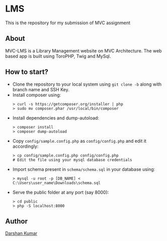 # LMS

This is the repository for my submission of MVC assignment

## About

MVC-LMS is a Library Management website on MVC Architecture. The web based app is built using ToroPHP, Twig and MySql.

## How to start?

- Clone the repository to your local system using `git clone -b` along with branch name and SSH Key.
- Install composer using:
    ```console
    > curl -s https://getcomposer.org/installer | php
    > sudo mv composer.phar /usr/local/bin/composer
    ```
- Install dependencies and dump-autoload:
    ```console
    > composer install
    > composer dump-autoload
    ```
- Copy `config/sample.config.php` as `config/config.php` and edit it accordingly:
    ```console
    > cp config/sample.config.php config/config.php
    # Edit the file using your mysql database credentials
    ```
- Import schema present in `schema/schema.sql` in your database using:
    ```console
    > mysql -u root -p [DB_NAME] < C:\Users\user_name\Downloads\schema.sql
    ```
- Serve the public folder at any port (say 8000):
    ```console
	> cd public
    > php -S localhost:8000
    ```

## Author

[Darshan Kumar](https://github.com/itsdarshankumar)
